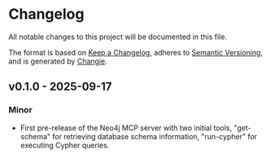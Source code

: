 # Changelog
All notable changes to this project will be documented in this file.

The format is based on [Keep a Changelog](https://keepachangelog.com/en/1.0.0/),
adheres to [Semantic Versioning](https://semver.org/spec/v2.0.0.html),
and is generated by [Changie](https://github.com/miniscruff/changie).


## v0.1.0 - 2025-09-17
### Minor
* First pre-release of the Neo4j MCP server with two initial tools, "get-schema" for retrieving database schema information, "run-cypher" for executing Cypher queries.
